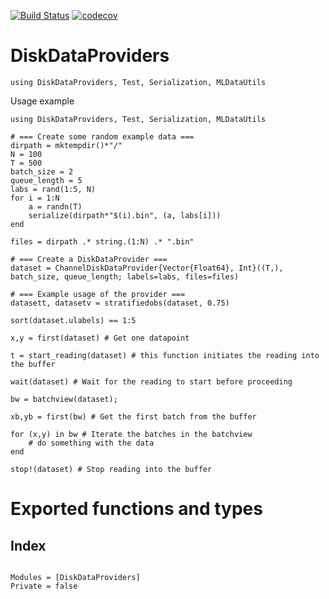 
[![Build Status](https://travis-ci.org/baggepinnen/DiskDataProviders.jl.svg?branch=master)](https://travis-ci.org/baggepinnen/DiskDataProviders.jl)
[![codecov](https://codecov.io/gh/baggepinnen/DiskDataProviders.jl/branch/master/graph/badge.svg)](https://codecov.io/gh/baggepinnen/DiskDataProviders.jl)

# DiskDataProviders

```@setup memory
using DiskDataProviders, Test, Serialization, MLDataUtils
```

Usage example
```@example memory
using DiskDataProviders, Test, Serialization, MLDataUtils

# === Create some random example data ===
dirpath = mktempdir()*"/"
N = 100
T = 500
batch_size = 2
queue_length = 5
labs = rand(1:5, N)
for i = 1:N
    a = randn(T)
    serialize(dirpath*"$(i).bin", (a, labs[i]))
end

files = dirpath .* string.(1:N) .* ".bin"

# === Create a DiskDataProvider ===
dataset = ChannelDiskDataProvider{Vector{Float64}, Int}((T,), batch_size, queue_length; labels=labs, files=files)
```

```@repl memory
# === Example usage of the provider ===
datasett, datasetv = stratifiedobs(dataset, 0.75)

sort(dataset.ulabels) == 1:5

x,y = first(dataset) # Get one datapoint

t = start_reading(dataset) # this function initiates the reading into the buffer

wait(dataset) # Wait for the reading to start before proceeding

bw = batchview(dataset);

xb,yb = first(bw) # Get the first batch from the buffer

for (x,y) in bw # Iterate the batches in the batchview
    # do something with the data
end

stop!(dataset) # Stop reading into the buffer
```

# Exported functions and types
## Index

```@index
```
```@autodocs
Modules = [DiskDataProviders]
Private = false
```
